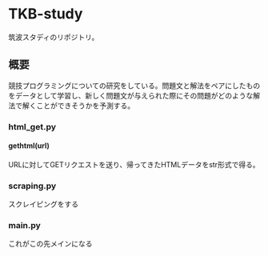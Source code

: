 # TKB-study
筑波スタディのリポジトリ。

## 概要
競技プログラミングについての研究をしている。問題文と解法をペアにしたものをデータとして学習し、新しく問題文が与えられた際にその問題がどのような解法で解くことができそうかを予測する。

### html_get.py
#### gethtml(url)
URLに対してGETリクエストを送り、帰ってきたHTMLデータをstr形式で得る。

### scraping.py
スクレイピングをする
### main.py
これがこの先メインになる